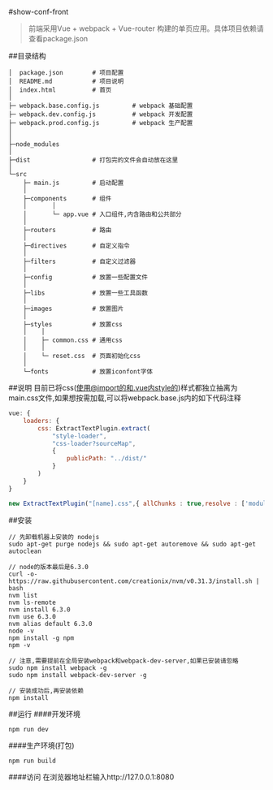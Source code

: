 #show-conf-front
> 前端采用Vue + webpack + Vue-router 构建的单页应用。具体项目依赖请查看package.json

##目录结构
```
│  package.json        # 项目配置
│  README.md           # 项目说明
│  index.html          # 首页
│
├─ webpack.base.config.js         # webpack 基础配置
├─ webpack.dev.config.js          # webpack 开发配置
├─ webpack.prod.config.js         # webpack 生产配置
│
│
├─node_modules
│
├─dist                 # 打包完的文件会自动放在这里
│
└─src
    ├─ main.js         # 启动配置
    │
    ├─components       # 组件
    │       │
    │       └─ app.vue # 入口组件,内含路由和公共部分
    │
    ├─routers          # 路由
    │
    ├─directives       # 自定义指令
    │
    ├─filters          # 自定义过滤器
    │
    ├─config           # 放置一些配置文件
    │
    ├─libs             # 放置一些工具函数
    │
    ├─images           # 放置图片
    │
    ├─styles           # 放置css
    │    │
    │    ├─ common.css # 通用css
    │    │
    │    └─ reset.css  # 页面初始化css
    │
    └─fonts            # 放置iconfont字体
```


##说明
目前已将css(使用@import的和.vue内style的)样式都独立抽离为main.css文件,如果想按需加载,可以将webpack.base.js内的如下代码注释
```javascript
vue: {
    loaders: {
        css: ExtractTextPlugin.extract(
            "style-loader",
            "css-loader?sourceMap",
            {
                publicPath: "../dist/"
            }
        )
    }
}

new ExtractTextPlugin("[name].css",{ allChunks : true,resolve : ['modules'] }),
```

##安装
```
// 先卸载机器上安装的 nodejs
sudo apt-get purge nodejs && sudo apt-get autoremove && sudo apt-get autoclean

// node的版本最后是6.3.0
curl -o- https://raw.githubusercontent.com/creationix/nvm/v0.31.3/install.sh | bash
nvm list
nvm ls-remote
nvm install 6.3.0
nvm use 6.3.0
nvm alias default 6.3.0
node -v
npm install -g npm
npm -v

// 注意,需要提前在全局安装webpack和webpack-dev-server,如果已安装请忽略
sudo npm install webpack -g
sudo npm install webpack-dev-server -g

// 安装成功后,再安装依赖
npm install
```

##运行
####开发环境
```
npm run dev
```

####生产环境(打包)
```
npm run build
```

####访问
在浏览器地址栏输入http://127.0.0.1:8080